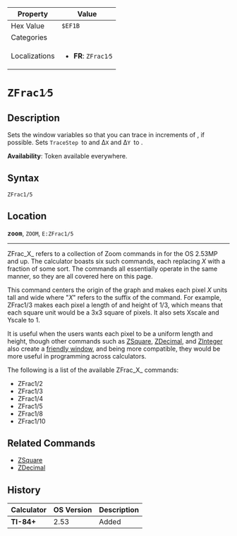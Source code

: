 | Property      | Value |
|---------------|-------|
| Hex Value     | `$EF1B`|
| Categories    | <ul></ul> |
| Localizations | <ul><li><b>FR</b>: `ZFrac1⁄5`</li></ul> |

# `ZFrac1⁄5`

## Description
Sets the window variables so that you can trace in increments of , if possible. Sets `TraceStep `to  and Δ`X` and Δ`Y `to .


<b>Availability</b>: Token available everywhere.

## Syntax
`ZFrac1/5`

## Location
<tt><kbd><b>zoom</b></kbd></tt>, `ZOOM`, `E:ZFrac1/5`
<hr>

ZFrac_X_ refers to a collection of Zoom commands in for the OS 2.53MP and up. The calculator boasts six such commands, each replacing _X_ with a fraction of some sort. The commands all essentially operate in the same manner, so they are all covered here on this page.

This command centers the origin of the graph and makes each pixel _X_ units tall and wide where "_X_" refers to the suffix of the command. For example, ZFrac1/3 makes each pixel a length of and height of 1/3, which means that each square unit would be a 3x3 square of pixels. It also sets Xscale and Yscale to 1.

It is useful when the users wants each pixel to be a uniform length and height, though other commands such as [ZSquare](/zsquare), [ZDecimal](/zdecimal), and [ZInteger](/zinteger) also create a [friendly window](/friendly-window), and being more compatible, they would be more useful in programming across calculators.

The following is a list of the available ZFrac_X_ commands:

*   ZFrac1/2
*   ZFrac1/3
*   ZFrac1/4
*   ZFrac1/5
*   ZFrac1/8
*   ZFrac1/10

## Related Commands

*   [ZSquare](/zsquare)
*   [ZDecimal](/zdecimal)

## History
| Calculator | OS Version | Description |
|------------|------------|-------------|
| <b>TI-84+</b> | 2.53 | Added |



